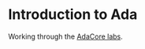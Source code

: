 # Introduction to Ada
Working through the [AdaCore labs](https://learn.adacore.com/labs/intro-to-ada/index.html).
